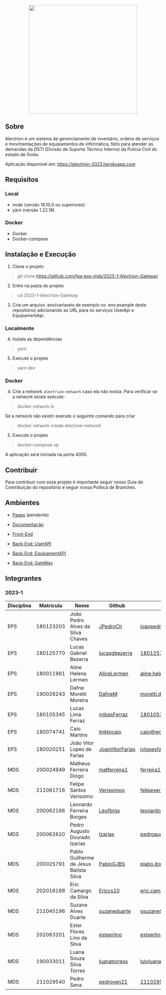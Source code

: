 <div align="center">
    <img src="https://github.com/fga-eps-mds/2022-1-Alectrion-DOC/blob/gh-pages/docs/documentation/Documentos/Identidade%20Visual/S%C3%ADmbolo_Alectrion.png?raw=true" height="350px" width="350px">
</div>

## Sobre

Alectrion é um sistema de gerenciamento de inventário, ordens de serviços e movimentações de equipamentos de informática,
feito para atender as demandas da DSTI (Divisão de Suporte Técnico Interno) da Polícia Civil do estado de Goiás.

Aplicação disponível em: https://alectrion-2023.herokuapp.com

## Requisitos
### Local
- node (versão 16.10.0 ou superiores)
- yarn (versão 1.22.18)
### Docker
- Docker
- Docker-compose
## Instalação e Execução

1. Clone o projeto 

> git clone https://github.com/fga-eps-mds/2023-1-Alectrion-Gateway

2. Entre na pasta do projeto

> cd 2023-1-Alectrion-Gateway

3. Crie um arquivo .env(variaveis de exemplo no .env.example deste repositório) adicionando as URL para os serviços
 UserApi e EquipamentApi.

### Localmente
4. Instale as dependências
        
> yarn

5. Execute o projeto

> yarn dev

### Docker
4. Crie a network ```alectrion-network``` caso ela não exista. Para verificar se a network existe execute:
> docker network ls

Se a network não existir execute o seguinte comando para criar
> docker network create alectrion-network

5. Execute o projeto
    
> docker-compose up

A aplicação será iniciada na porta 4000.
## Contribuir
Para contribuir com esse projeto é importante seguir nosso Guia de Contribuição do repositório e seguir nossa Política de Branches.

## Ambientes

- [Pages](https://fga-eps-mds.github.io/2023-1-Alectrion-DOC/) (pendente)

- [Documentação](https://github.com/fga-eps-mds/2023-1-Alectrion-DOC)

- [Front-End](https://github.com/fga-eps-mds/2023-1-Alectrion-FrontEnd)

- [Back-End: UserAPI](https://github.com/fga-eps-mds/2023-1-Alectrion-UserAPI)
  
- [Back-End: EquipamentAPI](https://github.com/fga-eps-mds/2023-1-Alectrion-EquipamentApi) 

- [Back-End: GateWay](https://github.com/fga-eps-mds/2023-1-Alectrion-Gateway) 


## Integrantes

### 2023-1

| Disciplina | Matricula | Nome | Github | E-mail |
|------------|-----------|------|--------|--------|
|EPS|180123203|João Pedro Alves da Silva Chaves|[JPedroCh](https://github.com/JPedroCh)|joaopedroaschaves@gmail.com|
|EPS|180125770|Lucas Gabriel Bezerra|[lucasgbezerra](https://github.com/lucasgbezerra)|180125770@aluno.unb.br|
|EPS|180011961|Aline Helena Lermen|[AlineLermen](https://github.com/AlineLermen)|aline.helena.lermen@gmail.com|
|EPS|190026243|Dafne Moretti Moreira|[DafneM](https://github.com/DafneM)|moretti.dafne@gmail.com|
|EPS|180105345|Lucas Lima Ferraz|[mibasFerraz](https://github.com/mibasFerraz)|180105345@aluno.unb.br|
|EPS|180074741|Caio Martins|[linktocaio](https://github.com/linktocaio)|caio@wgo.com.br|
|EPS|180020251|João Vitor Lopes de Farias|[JoaoVitorFarias ](https://github.com/JoaoVitorFarias )|jvlopesfarias@gmail.com|
|MDS|200024949|Matheus Ferreira Diogo|[matferreira1](https://github.com/matferreira1)|ferreira123matheus@hotmail.com|
|MDS|211061716|Felipe Santos Verissimo|[Verissimoo](https://github.com/Verissimoo)|felipeverissimo2013@gmail.com|
|MDS|200062166|Leonardo Ferreira Borges|[Leofbrgs](https://github.com/Leofbrgs)|leonardo81733@icloud.com|
|MDS|200062620|Pedro Augusto Dourado Izarias|[Izarias](https://github.com/Izarias)|pedroaugustoizarias@gmail.com|
|MDS|200025791|Pablo Guilherme de Jesus Batista Silva|[PabloGJBS](https://github.com/PabloGJBS)|plabo.jbs@gmail.com|
|MDS|202016168|Eric Camargo da Silva|[Ericcs10](https://github.com/Ericcs10)|eric.camargo.silva@gmail.com|
|MDS|211045196|Suzane Alves Duarte|[suzaneduarte](https://github.com/suzaneduarte)|ssuzane9@hotmail.com|
|MDS|202063201|Ester Flores Lino da Silva|[esteerlino](https://github.com/esteerlino)|esteerlino@gmail.com|
|MDS|190033011|Luana Souza Silva Torres|[luanatorress](https://github.com/luanatorress)|lulyluana53@hotmail.com|
|MDS|211029540|Pedro Sena|[pedroyen21](https://github.com/pedroyen21)|211029540@aluno.unb.br|
